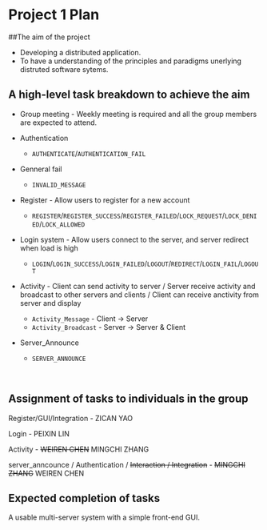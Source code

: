 # Project 1 Plan

##The aim of the project

- Developing a distributed application.
- To have a understanding of the principles and paradigms unerlying distruted software sytems.



## A high-level task breakdown to achieve the aim

- Group meeting - Weekly meeting is required and all the group members are expected to attend.

- Authentication

  - `AUTHENTICATE`/`AUTHENTICATION_FAIL`

- Genneral fail

  - `INVALID_MESSAGE`

- Register - Allow users to register for a new account

  - `REGISTER`/`REGISTER_SUCCESS`/`REGISTER_FAILED`/`LOCK_REQUEST`/`LOCK_DENIED`/`LOCK_ALLOWED`

- Login system - Allow users connect to the server, and server redirect when load is high

  - `LOGIN`/`LOGIN_SUCCESS`/`LOGIN_FAILED`/`LOGOUT`/`REDIRECT`/`LOGIN_FAIL`/`LOGOUT`

- Activity - Client can send activity to server / Server receive activity and broadcast to other servers and clients / Client can receive anctivity from server and display

  - `Activity_Message` - Client -> Server 
  - `Activity_Broadcast` - Server -> Server & Client

- Server_Announce

  - `SERVER_ANNOUNCE`

  ​



## Assignment of tasks to individuals in the group 

Register/GUI/Integration - ZICAN YAO

Login - PEIXIN LIN

Activity - ~~WEIREN CHEN~~ MINGCHI ZHANG

server_anncounce / Authentication / ~~Interaction / Integration~~ - ~~MINGCHI ZHANG~~ WEIREN CHEN



## Expected completion of tasks

A usable multi-server system with a simple front-end GUI.

